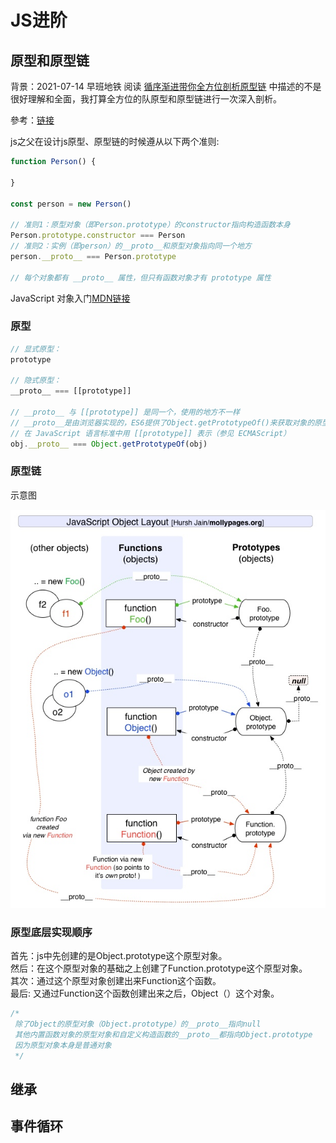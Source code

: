# JS进阶

## 原型和原型链

背景：2021-07-14 早班地铁 阅读 [循序渐进带你全方位剖析原型链](https://juejin.cn/post/6984322390322839559) 中描述的不是很好理解和全面，我打算全方位的队原型和原型链进行一次深入剖析。

參考：[链接](https://juejin.cn/post/6844903989088092174)

js之父在设计js原型、原型链的时候遵从以下两个准则:

```javascript
function Person() {

}

const person = new Person()

// 准则1：原型对象（即Person.prototype）的constructor指向构造函数本身
Person.prototype.constructor === Person
// 准则2：实例（即person）的__proto__和原型对象指向同一个地方
person.__proto__ === Person.prototype

// 每个对象都有 __proto__ 属性，但只有函数对象才有 prototype 属性

```

JavaScript 对象入门[MDN链接](https://developer.mozilla.org/zh-CN/docs/Learn/JavaScript/Objects)

### 原型

```js
// 显式原型：  
prototype

// 隐式原型：
__proto__ === [[prototype]]

// __proto__ 与 [[prototype]] 是同一个，使用的地方不一样
// __proto__是由浏览器实现的，ES6提供了Object.getPrototypeOf()来获取对象的原型
// 在 JavaScript 语言标准中用 [[prototype]] 表示（参见 ECMAScript）
obj.__proto__ === Object.getPrototypeOf(obj)

```

### 原型链

示意图

![Javascript _Object_Layout](../../.vuepress/public/images/js/javascript_object_layout.png)

### 原型底层实现顺序

首先：js中先创建的是Object.prototype这个原型对象。  
然后：在这个原型对象的基础之上创建了Function.prototype这个原型对象。  
其次：通过这个原型对象创建出来Function这个函数。   
最后: 又通过Function这个函数创建出来之后，Object（）这个对象。

```js
/*
 除了Object的原型对象（Object.prototype）的__proto__指向null
 其他内置函数对象的原型对象和自定义构造函数的__proto__都指向Object.prototype
 因为原型对象本身是普通对象
 */
```

## 继承

## 事件循环

